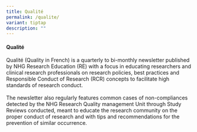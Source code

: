 ```yaml
---
title: Qualité
permalink: /qualite/
variant: tiptap
description: ""
---
```

<h4><strong>Qualité</strong></h4>
<p>Qualité (Quality in French) is a quarterly to bi-monthly newsletter published
by NHG Research Education (RE) with a focus in educating researchers and
clinical research professionals on research policies, best practices and
Responsible Conduct of Research (RCR) concepts to facilitate high standards
of research conduct.
<br>
<br>The newsletter also regularly features common cases of non-compliances
detected by the NHG Research Quality management Unit through Study Reviews
conducted, meant to educate the research community on the proper conduct
of research and with tips and recommendations for the prevention of similar
occurrence.</p>
<p></p>